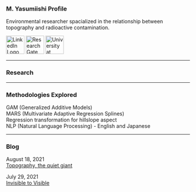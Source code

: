 ### M. Yasumiishi Profile

Environmental researcher spacialized in the relationship between topography and radioactive contamination.

<a href="https://www.linkedin.com/in/misay/" target="_blank"><img src="https://restingrock.com/img/linkedin-icon-2.svg" alt="LinkedIn Logo" width="50" height="50"/></a>
<a href="https://www.researchgate.net/profile/Misa-Yasumiishi" target="_blank"><img src="https://restingrock.com/img/researchgate_icon_130843.png" alt="ResearchGate" width="50" height="50"/></a>
<a href="https://www.buffalo.edu/" target="_blank"><img src="https://restingrock.com/img/university-at-buffalo.svg" alt="University at Buffalo" width="50" height="50"/></a>

---

### Research

---

### Methodologies Explored

GAM (Generalized Additive Models)<br />
MARS (Multivariate Adaptive Regression Splines)<br />
Regression transformation for hillslope aspect<br />
NLP (Natural Language Processing) - English and Japanese<br />

---

### Blog

August 18, 2021<br />
<a href="https://www.linkedin.com/feed/update/urn:li:activity:6833944453737263104/" target="_blank">Topography, the quiet giant</a>
                                                                                      
July 29, 2021<br />
<a href="https://www.linkedin.com/pulse/invisible-visible-misa-yasumiishi/" target="_blank">Invisible to Visible</a>

